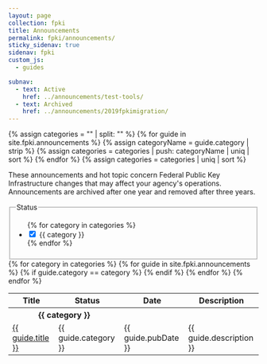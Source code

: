 ```yaml
---
layout: page
collection: fpki
title: Announcements
permalink: fpki/announcements/
sticky_sidenav: true
sidenav: fpki
custom_js:
  - guides

subnav:
  - text: Active
    href: ../announcements/test-tools/
  - text: Archived
    href: ../announcements/2019fpkimigration/
---
```


{% assign categories = "" | split: "" %}
{% for guide in site.fpki.announcements %}
  {% assign categoryName = guide.category | strip %}
  {% assign categories = categories | push: categoryName | uniq | sort %}
{% endfor %}
{% assign categories = categories | uniq | sort %}

These announcements and hot topic concern Federal Public Key Infrastructure changes that may affect your agency's operations. Announcements are archived after one year and removed after three years.

<div class="usa-width-one-fourth">
  <fieldset class="usa-fieldset-inputs guides-filter">
    <legend>Status</legend>
    <ul class="usa-unstyled-list">
      {% for category in categories %}
      <li>
        <input class="guides-filter-category" id="category-{{ category | slugify }}" type="checkbox" name="categories" value="{{ category }}" checked>
        <label for="category-{{ category | slugify }}">{{ category }}</label>
      </li>
      {% endfor %}
    </ul>
  </fieldset>
</div>

<div class="usa-width-three-fourths">
  <table class="usa-table-borderless">
    <thead class="usa-sr">
      <tr>
        <th id="guides-table-heading-title" scope="col">Title</th>
        <th id="guides-table-heading-status" scope="col">Status</th>
        <th id="guides-table-heading-date" scope="col">Date</th>
        <th id="guides-table-heading-description" scope="col">Description</th>
      </tr>
    </thead>
    <tbody>
      {% for category in categories %}
        <tr class="guides-table-category-heading" data-category="{{ category }}">
          <th colspan="2" class="guides-table-heading" id="guides-table-heading-{{ category | slugify }}"><b>{{ category }}</b></th>
        </tr>
        {% for guide in site.fpki.announcements %}
          {% if guide.category == category %}
            <tr class="guides-table-row" data-category="{{ guide.category }}">
              <td headers="guides-table-heading-{{ category | slugify }} guides-table-heading-title"><a href="{{ guide.url | prepend: site.baseurl }}">{{ guide.title }}</a></td>
              <td headers="guides-table-heading-{{ category | slugify }} guides-table-heading-status">{{ guide.category }}</td>
              <td headers="guides-table-heading-{{ category | slugify }} guides-table-heading-date">{{ guide.pubDate }}</td>
              <td headers="guides-table-heading-{{ category | slugify }} guides-table-heading-description">{{ guide.description }}</td>
            </tr>
          {% endif %}
        {% endfor %} <!--guide-->
      {% endfor %}<!--category-->
    </tbody>
  </table>
</div>
